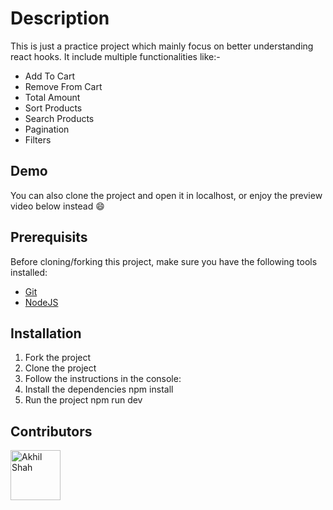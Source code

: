 # Description

This is just a practice project which mainly focus on better understanding react hooks.
It include multiple functionalities like:-

- Add To Cart
- Remove From Cart
- Total Amount
- Sort Products
- Search Products
- Pagination
- Filters

<!-- ![Thumbnail](https://github.com/YuriDevAT/sos-animals/blob/main/public/thumbnail-sos.png) -->

## Demo

<!-- Live view by clicking the badge: [![Netlify Status](https://api.netlify.com/api/v1/badges/f9a7f8d3-58ca-44ed-a038-ae8d2efd31a5/deploy-status)](https://sos-animal.netlify.app/) -->

You can also clone the project and open it in localhost, or enjoy the preview
video below instead :smile:

<!-- https://user-images.githubusercontent.com/54622834/127658950-b1964a1c-dfc3-4853-be04-9c14a35f569c.mov -->

## Prerequisits

Before cloning/forking this project, make sure you have the following tools installed:

- [Git](https://git-scm.com/downloads)
- [NodeJS](https://nodejs.org/en/download/)

## Installation

1. Fork the project
2. Clone the project
3. Follow the instructions in the console:
4. Install the dependencies npm install
5. Run the project npm run dev

## Contributors

[//]: contributor-faces

<a href="https://github.com/Akhils-lanatus"><img src="https://avatars.githubusercontent.com/u/79786197?v=4" title="Akhil Shah" width="80" height="80"></a>

[//]: contributor-faces
